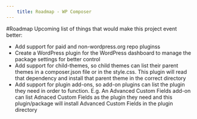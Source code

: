 ```yaml
---
    title: Roadmap - WP Composer
---
```

#Roadmap
Upcoming list of things that would make this project event better:
* Add support for paid and non-wordpress.org repo pluginss
* Create a WordPress plugin for the WordPress dashboard to manage the package settings for better control
* Add support for child-themes, so child themes can list their parent themes in a composer.json file or in the style.css. This plugin will read that dependency and install that parent theme in the correct directory
* Add support for plugin add-ons, so add-on plugins can list the plugin they need in order to function. E.g. An Advanced Custom Fields add-on can list Adnaced Custom Fields as the plugin they need and this plugin/package will install Advanced Custom Fields in the plugin directory